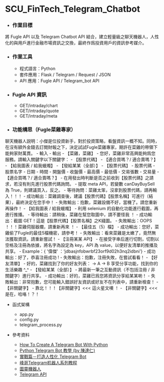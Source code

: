 # SCU_FinTech_Telegram_Chatbot

- ### 作業目標
將 Fugle API 以及 Telegram Chatbot API 結合，建立輕量級之聊天機器人，人性化的與用戶進行金融市場資訊之交換，最終作爲投資用戶的資訊參考媒介。

- ### 作業工具
    - 程式語言：Python
    - 套件應用：Flask / Telegram / Request / JSON
    - API 應用：Fugle API / Telegram_bot API 

- ### Fugle API 資訊
    - GET/intraday/chart
    - GET/intraday/quote
    - GET/intraday/meta

- ### 功能構思（Fugle菜雞專家）
聊天機器人説明：小傑是位投資新手，對於投資策略，看盤資訊一概不知。同時，在沒有額外金錢去訂閲財報之下，決定試試Fugle菜雞專家，期許在菜雞的帶領下能夠家財萬貫。
    - 輸入
    - 輸出
        - 【菜雞，菜雞】
            - 您好，菜雞非常高興能夠爲您服務。請輸入關鍵字以下關鍵字：
                - 【股票代碼】
                - 【適合買嗎？/ 適合賣嗎？】
                - 【給我圖表 / 給我蠟燭】
                - 【發給某某（全部）】
        - 【股票代碼】
            - 股票代碼
            - 股票名字
            - 日期
            - 時間
            - 開盤價
            - 收盤價
            - 最高價
            - 最低價
            - 交易張數
            - 交易量
        - 【適合買嗎？/ 適合賣嗎？】
            - 在用發出時判斷是否之前收到【股票代碼】之請求，若沒有則先進行股票代碼詢問。
            - 提取 meta API，若變數 canDayBuySell 為 True，則建議買入，反之。
            - 等待詢問：菜雞太笨，沒拿到股票代碼，請再輸入！！！
            - 成功輸出：菜雞調查後，建議【股票代碼】【股票名稱】可進行（結果），最終決定在您手中！
            - 失敗輸出：抱歉，菜雞設備不好，當機了。請您重新再操作！
        - 【給我圖表 / 給我蠟燭】
            - 利用 selenium 的自動化功能進行截圖，再進行推播。
            - 等待輸出：請稍後，菜雞在幫您取圖中，請不要怪我 ！
            - 成功輸出：截圖 GET！這是【股票代碼】【股票名稱】之K綫圖。
            - 失敗輸出：OOPS ！！！菜雞伺服器爛，請重新再來 ！
        - 【最佳五（5）檔】
            - 成功輸出：您好，菜雞偷了Fugle的最佳5檔機密，請參考！
            - 失敗輸出：看來菜雞是太嫩了，竟然無法獲取資訊，請重新嘗試！
        - 【注冊某某 API】
            - 在接受字串后進行切割，切割以空格及注冊為依據，將名字為設定為 key，API 為 value，以便好友清單的推播及共享。
            - Example：{ '偉傑' ：‘jdbasjnfobwrbf23orf9d02h3nq2idbni’}
            - 成功輸出：好了，恭喜注冊成功 !
            - 失敗輸出：抱歉，注冊失敗，在嘗試看看！
        - 【好友清單】
            - 好的，菜雞找到了你的好友列表：
                → A
                → B
                享受分享功能，找到你的生活樂趣 ^_^
        - 【發給某某（全部）】
            - 將最新一筆之互動資訊（不包括注冊 / 非關鍵字）進行共享。
            - 成功輸出：好的，菜雞已爲您將資訊分享給某某喲！
            - 失敗輸出：非常抱歉，您可能輸入錯誤好友資訊或好友不在列表中，請重新檢查！
        - 【非關鍵字】
            - 靠北！！！【非關鍵字】<<< 這火星文噢 ！
            - 【非關鍵字】<<<是在，哈咯！？！

- 函式架構
    - app.py
    - config.py
    - telegram_process.py

- 參考資料
    - [How To Create A Telegram Bot With Python](https://www.youtube.com/watch?v=GWH1XDXfAXQ)
    - [Python Telegram Bot 教學 (by 陳達仁)](https://hackmd.io/@BpUgvpG2TZy_PvDRF1bwvw/HkgaMUc24?type=view)
    - [實戰篇－打造人性化 Telegram Bot](https://medium.com/@zaoldyeck/%E5%AF%A6%E6%88%B0%E7%AF%87-%E6%89%93%E9%80%A0%E4%BA%BA%E6%80%A7%E5%8C%96-telegram-bot-ed9bb5b8a6d9)
    - [峰哥Telegram机器人系列教程](https://www.youtube.com/playlist?list=PL3dZh-p-vVofZ0BOQ4LnPlhJV3sVAQX8h)
    - [圖靈機器人](http://www.turingapi.com/)
    - [Telegram API](https://core.telegram.org/bots/api#sendphoto)
